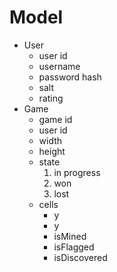 # Model

- User
  - user id
  - username
  - password hash
  - salt
  - rating
- Game
  - game id 
  - user id
  - width
  - height
  - state
    1. in progress
    2. won
    3. lost
  - cells
    - y
    - y
    - isMined
    - isFlagged
    - isDiscovered